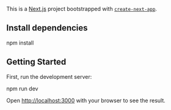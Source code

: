 This is a [Next.js](https://nextjs.org/) project bootstrapped with [`create-next-app`](https://github.com/vercel/next.js/tree/canary/packages/create-next-app).

## Install dependencies

npm install

## Getting Started

First, run the development server:

npm run dev


Open [http://localhost:3000](http://localhost:3000) with your browser to see the result.


